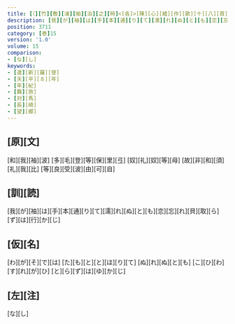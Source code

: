 ```yaml
---
title: [（][竹][敷][浦][舶][泊][之][時]<[各]>[陳][心][緒][作][歌][十][八][首][）]
description: [我][が][袖][は][手][本][通][り][て][濡][れ][ぬ][と][も][恋][忘][れ][貝][取][ら][ず][は][行][か][じ]
position: 3711
category: [巻]15
version: '1.0'
volume: 15
comparison:
- [な][し]
keywords:
- [遣][新][羅][使]
- [天][平][８][年]
- [年][紀]
- [羈][旅]
- [対][馬]
- [長][崎]
- [望][郷]
---
```


## [原][文]

[和][我][袖][波] [多][毛][登][等][保][里][弖] [奴][礼][奴][等][母] [故][非][和][須][礼][我][比] [等][良][受][波][由][可][自]

## [訓][読]

[我][が][袖][は][手][本][通][り][て][濡][れ][ぬ][と][も][恋][忘][れ][貝][取][ら][ず][は][行][か][じ]

## [仮][名]

[わ][が][そ][で][は] [た][も][と][と][ほ][り][て] [ぬ][れ][ぬ][と][も] [こ][ひ][わ][す][れ][が][ひ] [と][ら][ず][は][ゆ][か][じ]

## [左][注]

[な][し]
